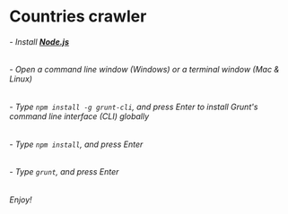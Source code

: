 # **Countries crawler**

###### - Install [**Node.js**](https://nodejs.org/en/download/)

###### - Open a command line window (Windows) or a terminal window (Mac & Linux)

###### - Type `npm install -g grunt-cli`, and press Enter to install Grunt's command line interface (CLI) globally

###### - Type `npm install`, and press Enter

###### - Type `grunt`, and press Enter

###### Enjoy!